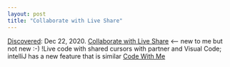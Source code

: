 ```yaml
---
layout: post
title: "Collaborate with Live Share"
---
```

[Discovered](http://rolandtanglao.com/2020/07/29/p1-blogthis-checkvist-list-links-to-blog/): Dec 22, 2020. [Collaborate with Live Share](https://code.visualstudio.com/learn/collaboration/live-share) <-- new to me but not new :-) !Live code with shared cursors with partner and Visual Code; intelliJ has a new feature that is similar [Code With Me](https://www.jetbrains.com/help/idea/code-with-me.html)
